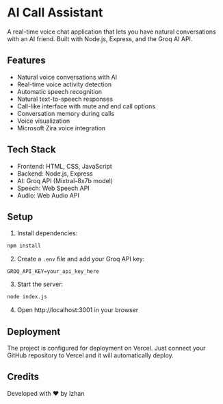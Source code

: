 # AI Call Assistant

A real-time voice chat application that lets you have natural conversations with an AI friend. Built with Node.js, Express, and the Groq AI API.

## Features

- Natural voice conversations with AI
- Real-time voice activity detection
- Automatic speech recognition
- Natural text-to-speech responses
- Call-like interface with mute and end call options
- Conversation memory during calls
- Voice visualization
- Microsoft Zira voice integration

## Tech Stack

- Frontend: HTML, CSS, JavaScript
- Backend: Node.js, Express
- AI: Groq API (Mixtral-8x7b model)
- Speech: Web Speech API
- Audio: Web Audio API

## Setup

1. Install dependencies:
```bash
npm install
```

2. Create a `.env` file and add your Groq API key:
```
GROQ_API_KEY=your_api_key_here
```

3. Start the server:
```bash
node index.js
```

4. Open http://localhost:3001 in your browser

## Deployment

The project is configured for deployment on Vercel. Just connect your GitHub repository to Vercel and it will automatically deploy.

## Credits

Developed with ❤️ by Izhan 